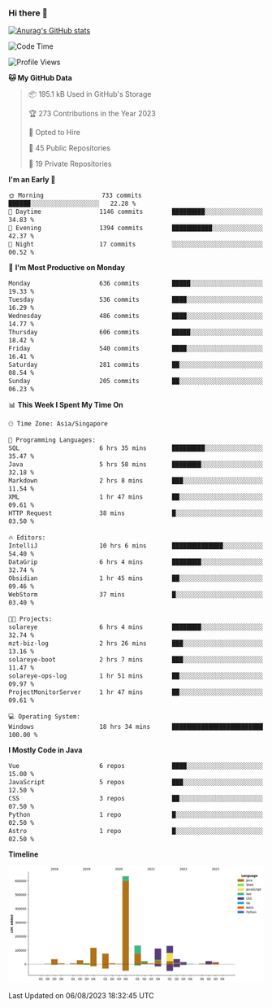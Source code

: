 ### Hi there 👋

[![Anurag's GitHub stats](https://github-readme-stats.vercel.app/api?username=xiumu2017&show_icons=true&theme=radical)](https://github.com/anuraghazra/github-readme-stats)

<!--
**xiumu2017/xiumu2017** is a ✨ _special_ ✨ repository because its `README.md` (this file) appears on your GitHub profile.

Here are some ideas to get you started:

- 🔭 I’m currently working on ...
- 🌱 I’m currently learning ...
- 👯 I’m looking to collaborate on ...
- 🤔 I’m looking for help with ...
- 💬 Ask me about ...
- 📫 How to reach me: ...
- 😄 Pronouns: ...
- ⚡ Fun fact: ...
-->

<!--START_SECTION:waka-->
![Code Time](http://img.shields.io/badge/Code%20Time-1%2C629%20hrs%2016%20mins-blue)

![Profile Views](http://img.shields.io/badge/Profile%20Views-0-blue)

**🐱 My GitHub Data** 

> 📦 195.1 kB Used in GitHub's Storage 
 > 
> 🏆 273 Contributions in the Year 2023
 > 
> 💼 Opted to Hire
 > 
> 📜 45 Public Repositories 
 > 
> 🔑 19 Private Repositories 
 > 
**I'm an Early 🐤** 

```text
🌞 Morning                733 commits         ██████░░░░░░░░░░░░░░░░░░░   22.28 % 
🌆 Daytime                1146 commits        █████████░░░░░░░░░░░░░░░░   34.83 % 
🌃 Evening                1394 commits        ███████████░░░░░░░░░░░░░░   42.37 % 
🌙 Night                  17 commits          ░░░░░░░░░░░░░░░░░░░░░░░░░   00.52 % 
```
📅 **I'm Most Productive on Monday** 

```text
Monday                   636 commits         █████░░░░░░░░░░░░░░░░░░░░   19.33 % 
Tuesday                  536 commits         ████░░░░░░░░░░░░░░░░░░░░░   16.29 % 
Wednesday                486 commits         ████░░░░░░░░░░░░░░░░░░░░░   14.77 % 
Thursday                 606 commits         █████░░░░░░░░░░░░░░░░░░░░   18.42 % 
Friday                   540 commits         ████░░░░░░░░░░░░░░░░░░░░░   16.41 % 
Saturday                 281 commits         ██░░░░░░░░░░░░░░░░░░░░░░░   08.54 % 
Sunday                   205 commits         ██░░░░░░░░░░░░░░░░░░░░░░░   06.23 % 
```


📊 **This Week I Spent My Time On** 

```text
🕑︎ Time Zone: Asia/Singapore

💬 Programming Languages: 
SQL                      6 hrs 35 mins       █████████░░░░░░░░░░░░░░░░   35.47 % 
Java                     5 hrs 58 mins       ████████░░░░░░░░░░░░░░░░░   32.18 % 
Markdown                 2 hrs 8 mins        ███░░░░░░░░░░░░░░░░░░░░░░   11.54 % 
XML                      1 hr 47 mins        ██░░░░░░░░░░░░░░░░░░░░░░░   09.61 % 
HTTP Request             38 mins             █░░░░░░░░░░░░░░░░░░░░░░░░   03.50 % 

🔥 Editors: 
IntelliJ                 10 hrs 6 mins       ██████████████░░░░░░░░░░░   54.40 % 
DataGrip                 6 hrs 4 mins        ████████░░░░░░░░░░░░░░░░░   32.74 % 
Obsidian                 1 hr 45 mins        ██░░░░░░░░░░░░░░░░░░░░░░░   09.46 % 
WebStorm                 37 mins             █░░░░░░░░░░░░░░░░░░░░░░░░   03.40 % 

🐱‍💻 Projects: 
solareye                 6 hrs 4 mins        ████████░░░░░░░░░░░░░░░░░   32.74 % 
mzt-biz-log              2 hrs 26 mins       ███░░░░░░░░░░░░░░░░░░░░░░   13.16 % 
solareye-boot            2 hrs 7 mins        ███░░░░░░░░░░░░░░░░░░░░░░   11.47 % 
solareye-ops-log         1 hr 51 mins        ██░░░░░░░░░░░░░░░░░░░░░░░   09.97 % 
ProjectMonitorServer     1 hr 47 mins        ██░░░░░░░░░░░░░░░░░░░░░░░   09.61 % 

💻 Operating System: 
Windows                  18 hrs 34 mins      █████████████████████████   100.00 % 
```

**I Mostly Code in Java** 

```text
Vue                      6 repos             ████░░░░░░░░░░░░░░░░░░░░░   15.00 % 
JavaScript               5 repos             ███░░░░░░░░░░░░░░░░░░░░░░   12.50 % 
CSS                      3 repos             ██░░░░░░░░░░░░░░░░░░░░░░░   07.50 % 
Python                   1 repo              █░░░░░░░░░░░░░░░░░░░░░░░░   02.50 % 
Astro                    1 repo              █░░░░░░░░░░░░░░░░░░░░░░░░   02.50 % 
```



**Timeline**

![Lines of Code chart](https://raw.githubusercontent.com/xiumu2017/xiumu2017/main/assets/bar_graph.png)


 Last Updated on 06/08/2023 18:32:45 UTC
<!--END_SECTION:waka-->
